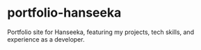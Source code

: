 # portfolio-hanseeka
Portfolio site for Hanseeka, featuring my projects, tech skills, and experience as a developer.
